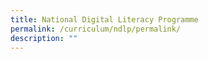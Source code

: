 ```yaml
---
title: National Digital Literacy Programme
permalink: /curriculum/ndlp/permalink/
description: ""
---
```

